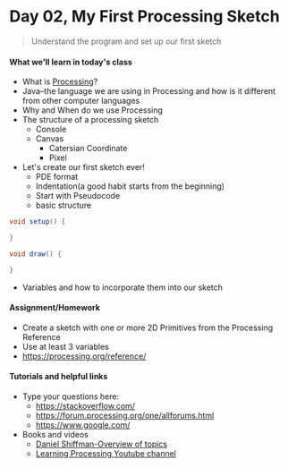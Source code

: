 # Day 02, My First Processing Sketch

> Understand the program and set up our first sketch

#### What we'll learn in today's class

- What is [Processing](https://processing.org)?
- Java–the language we are using in Processing and how is it different from other computer languages
- Why and When do we use Processing
- The structure of a processing sketch
  - Console
  - Canvas
    - Catersian Coordinate
    - Pixel
- Let's create our first sketch ever!
  - PDE format
  - Indentation(a good habit starts from the beginning)
  - Start with Pseudocode
  - basic structure

```java
void setup() {

}

void draw() {

}
```

- Variables and how to incorporate them into our sketch

#### Assignment/Homework

- Create a sketch with one or more 2D Primitives from the Processing Reference
- Use at least 3 variables
- https://processing.org/reference/

#### Tutorials and helpful links

- Type your questions here:
  - https://stackoverflow.com/
  - https://forum.processing.org/one/allforums.html
  - https://www.google.com/
- Books and videos
  - [Daniel Shiffman-Overview of topics](http://learningprocessing.com/videos/0-6#)
  - [Learning Processing Youtube channel](https://www.youtube.com/user/shiffman/playlists?view=50&sort=dd&shelf_id=2)
